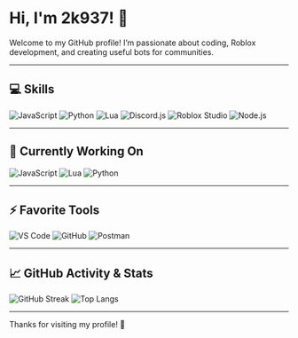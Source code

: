 # Hi, I'm 2k937! 👋

Welcome to my GitHub profile! I’m passionate about coding, Roblox development, and creating useful bots for communities.  

---

## 💻 Skills
![JavaScript](https://img.shields.io/badge/JavaScript-F7DF1E?style=for-the-badge&logo=javascript&logoColor=000)
![Python](https://img.shields.io/badge/Python-3776AB?style=for-the-badge&logo=python&logoColor=fff)
![Lua](https://img.shields.io/badge/Lua-000080?style=for-the-badge&logo=lua&logoColor=fff)
![Discord.js](https://img.shields.io/badge/Discord.js-7289DA?style=for-the-badge&logo=discord&logoColor=fff)
![Roblox Studio](https://img.shields.io/badge/Roblox%20Studio-FF0000?style=for-the-badge&logo=roblox&logoColor=fff)
![Node.js](https://img.shields.io/badge/Node.js-339933?style=for-the-badge&logo=node.js&logoColor=fff)

---

## 🔄 Currently Working On
![JavaScript](https://img.shields.io/badge/Project-Discord%20Bot-blue?style=for-the-badge&logo=discord&logoColor=fff)
![Lua](https://img.shields.io/badge/Project-Roblox%20Game-red?style=for-the-badge&logo=roblox&logoColor=fff)
![Python](https://img.shields.io/badge/Project-Utility%20Bot-green?style=for-the-badge&logo=python&logoColor=fff)

---

## ⚡ Favorite Tools
![VS Code](https://img.shields.io/badge/VS%20Code-007ACC?style=for-the-badge&logo=visual-studio-code&logoColor=fff)
![GitHub](https://img.shields.io/badge/GitHub-181717?style=for-the-badge&logo=github&logoColor=fff)
![Postman](https://img.shields.io/badge/Postman-FF6C37?style=for-the-badge&logo=postman&logoColor=fff)

---

## 📈 GitHub Activity & Stats
![GitHub Streak](https://github-readme-streak-stats.herokuapp.com/?user=2k937&theme=radical&hide_border=true)
![Top Langs](https://github-readme-stats.vercel.app/api/top-langs/?username=2k937&layout=compact&theme=radical)

---

Thanks for visiting my profile! 🚀
